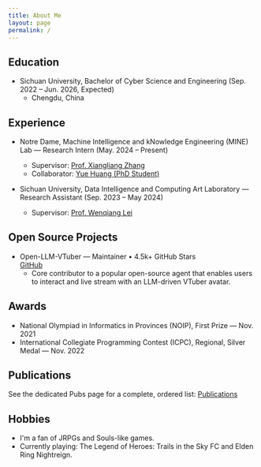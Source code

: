 ```yaml
---
title: About Me
layout: page
permalink: /   
---
```

## Education

- Sichuan University, Bachelor of Cyber Science and Engineering (Sep. 2022 – Jun. 2026, Expected)
	- Chengdu, China

## Experience

- Notre Dame, Machine Intelligence and kNowledge Engineering (MINE) Lab — Research Intern (May. 2024 – Present)
	- Supervisor: [Prof. Xiangliang Zhang](https://scholar.google.com/citations?user=BhRJe4wAAAAJ&hl=en)
	- Collaborator: [Yue Huang (PhD Student)](https://scholar.google.com/citations?user=HvzvvqQAAAAJ&hl=en)

- Sichuan University, Data Intelligence and Computing Art Laboratory — Research Assistant (Sep. 2023 – May 2024)
	- Supervisor: [Prof. Wenqiang Lei](https://scholar.google.com/citations?user=qexdxuEAAAAJ&hl=zh-CN)

## Open Source Projects

- Open-LLM-VTuber — Maintainer • 4.5k+ GitHub Stars  
	[GitHub](https://github.com/Open-LLM-VTuber/Open-LLM-VTuber)
	- Core contributor to a popular open-source agent that enables users to interact and live stream with an LLM-driven VTuber avatar.

## Awards

- National Olympiad in Informatics in Provinces (NOIP), First Prize — Nov. 2021
- International Collegiate Programming Contest (ICPC), Regional, Silver Medal — Nov. 2022

## Publications

See the dedicated Pubs page for a complete, ordered list: [Publications](/publications/)

## Hobbies

- I'm a fan of JRPGs and Souls-like games.
- Currently playing: The Legend of Heroes: Trails in the Sky FC and Elden Ring Nightreign.
